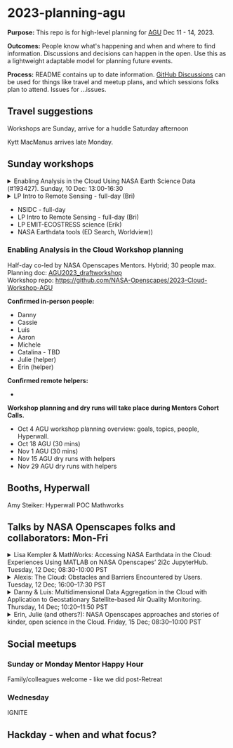 # 2023-planning-agu

**Purpose:** This repo is for high-level planning for [AGU](https://www.agu.org/fall-meeting) Dec 11 - 14, 2023.

**Outcomes:** People know what's happening and when and where to find information. Discussions and decisions can happen in the open. Use this as a lightweight adaptable model for planning future events.

**Process:** README contains up to date information. [GitHub Discussions](https://github.com/NASA-Openscapes/2023-planning-agu/discussions) can be used for things like travel and meetup plans, and which sessions folks plan to attend. Issues for ...issues.

## Travel suggestions

Workshops are Sunday, arrive for a huddle Saturday afternoon

Kytt MacManus arrives late Monday.

## Sunday workshops


<details>
<summary>Enabling Analysis in the Cloud Using NASA Earth Science Data (#193427). Sunday, 10 Dec: 13:00-16:30</summary>

Workshop title: Enabling Analysis in the Cloud Using NASA Earth Science Data (#193427)
Date and Time: Sunday, 10 December 2023: 13:00 - 16:30 **

Location: Moscone Center, 3022 - West

Final Session #: SCIWS23

Session Type: Hybrid

</details>

<details>
<summary>LP Intro to Remote Sensing - full-day (Bri)</summary>
  
Workshop Title: Enabling Analysis in the Cloud Using NASA Earth Science Data (#193427)  
Date and Time: Sunday, 10 December 2023: 13:00 - 16:30 **  
Location: Moscone Center, 3022 - West  
Final Session #: SCIWS23  
Session Type: Hybrid  
</details>

- NSIDC - full-day
- LP Intro to Remote Sensing - full-day (Bri)
- LP EMIT-ECOSTRESS science (Erik)
- NASA Earthdata tools (ED Search, Worldview))


### Enabling Analysis in the Cloud Workshop planning

Half-day co-led by NASA Openscapes Mentors. Hybrid; 30 people max.  
Planning doc: [AGU2023_draftworkshop](https://docs.google.com/document/d/1dOilx2mVi-HK4gout0SpYczyXpsZymL0h4bKaIQ-2ew/)  
Workshop repo: https://github.com/NASA-Openscapes/2023-Cloud-Workshop-AGU

**Confirmed in-person people:** 
- Danny 
- Cassie
- Luis
- Aaron 
- Michele
- Catalina - TBD
- Julie (helper)
- Erin (helper)

**Confirmed remote helpers:**

- 

**Workshop planning and dry runs will take place during Mentors Cohort Calls.**

- Oct 4	AGU workshop planning overview: goals, topics, people, Hyperwall.		
- Oct 18	AGU (30 mins)		
- Nov 1	AGU (30 mins)	
- Nov 15	AGU dry runs with helpers	
- Nov 29	AGU dry runs with helpers

## Booths, Hyperwall

Amy Steiker: Hyperwall POC Mathworks

## Talks by NASA Openscapes folks and collaborators: Mon-Fri

<details>
<summary>Lisa Kempler & MathWorks: Accessing NASA Earthdata in the Cloud: Experiences Using MATLAB on NASA Openscapes’ 2i2c JupyterHub. Tuesday, 12 Dec; 08:30-10:00 PST</summary>

Abstract ID: 1281461  
Final Paper Number and Abstract Title: IN21A-02: Accessing NASA Earthdata in the Cloud: Experiences Using MATLAB on NASA Openscapes’ 2i2c JupyterHub  
Presentation Type: Oral  
Session Date and Time: Tuesday, 12 December 2023; 08:30 - 10:00 PST  
Session Number and Title: IN21A: Accelerating Science: The Convergence of Inclusive Computational Resources, Cloud-Optimized Data, Open-Source Tools, and Open Collaborative Communities I Oral  
</details>

<details>
<summary>Alexis: The Cloud: Obstacles and Barriers Encountered by Users. Tuesday, 12 Dec; 16:00–17:30 PST</summary>

Alexis, eLightning doing a re-run from my ESIP poster, with updates based on the post-it note feedback  
Abstract ID: 1360223  
Final Paper Number & Abstract Title: IN24B-02: The Cloud: Obstacles and Barriers Encountered by Users  
Presentation Type: eLightning  
Session Number and Title: IN24B: Accelerating Science: The Convergence of Inclusive Computational Resources, Cloud-Optimized Data, Open-Source Tools, and Open Collaborative Communities III eLightning  
Session Date and Time: Tuesday, 12 December 2023; 16:00 – 17:30 PST  
Location: Moscone Center, South, Hall D; eLightning Theater IV, Hall D - South  
</details>

<details>
<summary>Danny & Luis: Multidimensional Data Aggregation in the Cloud with Application to Geostationary Satellite-based Air Quality Monitoring. Thursday, 14 Dec; 10:20–11:50 PST</summary>
  
Danny & Luis:  
Final Paper Number and Abstract Title: IN42B-01: Multidimensional Data Aggregation in the Cloud with Application to Geostationary Satellite-based Air Quality Monitoring  
Presentation Type: Oral  
Session Number and Title: IN42B: Maximizing the Utility and Efficiency of Scientific Research Through Analysis-Ready Data and Data Harmonization I Oral  
Session Date and Time: Thursday, 14 December 2023; 10:20 – 11:50 PST  
Presentation Length: 10:22 – 10:32 PST  
Location: Moscone Center, 2014 - West  
</details>

<details>
<summary>Erin, Julie (and others?): NASA Openscapes approaches and stories of kinder, open science in the Cloud. Friday, 15 Dec; 08:30–10:00 PST</summary>
  
Erin, Julie (and others?)  
Abstract ID: 1368324  
Final Paper Number and Abstract Title: SH51A-04: NASA Openscapes approaches and stories of kinder, open science in the Cloud  
Presentation Type: Oral  
Session Number and Title: SH51A: Adopting Open Science in the Heliophysics, Earth, and Space Sciences II Oral  
Session Date and Time: Friday, 15 December 2023; 08:30 – 10:00 PST  
Presentation Length: 09:00 – 09:10 PST  
Location: Moscone Center, 211 - South  
</details>


## Social meetups
### Sunday or Monday Mentor Happy Hour

Family/colleagues welcome - like we did post-Retreat

### Wednesday 

IGNITE

## Hackday - when and what focus?

